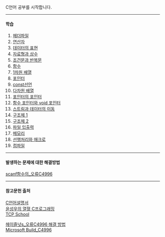 C언어 공부를 시작합니다.

---

#### 학습
1. [헤더파일](https://github.com/YouAndMeToo3323/TIL/blob/main/C/learn/%ED%97%A4%EB%8D%94%ED%8C%8C%EC%9D%BC.md)
2. [연산자](https://github.com/YouAndMeToo3323/TIL/blob/main/C/learn/%EC%97%B0%EC%82%B0%EC%9E%90.md)
3. [데이터의 표현](https://github.com/YouAndMeToo3323/TIL/blob/main/C/learn/%EB%8D%B0%EC%9D%B4%ED%84%B0%EC%9D%98_%ED%91%9C%ED%98%84.md)
4. [자료형과 상수](https://github.com/YouAndMeToo3323/TIL/blob/main/C/learn/%EC%9E%90%EB%A3%8C%ED%98%95%EA%B3%BC_%EC%83%81%EC%88%98.md)
5. [조건문과 반복문](https://github.com/YouAndMeToo3323/TIL/blob/main/C/learn/%EC%A1%B0%EA%B1%B4%EB%AC%B8%EA%B3%BC_%EB%B0%98%EB%B3%B5%EB%AC%B8.md)
6. [함수](https://github.com/YouAndMeToo3323/TIL/blob/main/C/learn/%ED%95%A8%EC%88%98.md)
7. [1차원 배열](https://github.com/YouAndMeToo3323/TIL/blob/main/C/learn/1%EC%B0%A8%EC%9B%90_%EB%B0%B0%EC%97%B4.md)
8. [포인터](https://github.com/YouAndMeToo3323/TIL/blob/main/C/learn/%ED%8F%AC%EC%9D%B8%ED%84%B0.md)
9. [const선언](https://github.com/YouAndMeToo3323/TIL/blob/main/C/learn/const%EC%84%A0%EC%96%B8.md)
10. [다차원 배열](https://github.com/YouAndMeToo3323/TIL/blob/main/C/learn/%EB%8B%A4%EC%B0%A8%EC%9B%90_%EB%B0%B0%EC%97%B4.md)
11. [포인터의 포인터](https://github.com/YouAndMeToo3323/TIL/blob/main/C/learn/%ED%8F%AC%EC%9D%B8%ED%84%B0%EC%9D%98_%ED%8F%AC%EC%9D%B8%ED%84%B0.md)
12. [함수 포인터와 void 포인터](https://github.com/YouAndMeToo3323/TIL/blob/main/C/learn/%ED%95%A8%EC%88%98_%ED%8F%AC%EC%9D%B8%ED%84%B0%EC%99%80_void_%ED%8F%AC%EC%9D%B8%ED%84%B0.md)
13. [스트림과 데이터의 이동](https://github.com/YouAndMeToo3323/TIL/blob/main/C/learn/%EC%8A%A4%ED%8A%B8%EB%A6%BC%EA%B3%BC_%EB%8D%B0%EC%9D%B4%ED%84%B0%EC%9D%98_%EC%9D%B4%EB%8F%99.md)
14. [구조체 1](https://github.com/YouAndMeToo3323/TIL/blob/main/C/learn/%EA%B5%AC%EC%A1%B0%EC%B2%B4_1.md)
15. [구조체 2](https://github.com/YouAndMeToo3323/TIL/blob/main/C/learn/%EA%B5%AC%EC%A1%B0%EC%B2%B4_2.md)
16. [파일 입출력](https://github.com/YouAndMeToo3323/TIL/blob/main/C/learn/%ED%8C%8C%EC%9D%BC_%EC%9E%85%EC%B6%9C%EB%A0%A5.md)
17. [메모리](https://github.com/YouAndMeToo3323/TIL/blob/main/C/learn/%EB%A9%94%EB%AA%A8%EB%A6%AC.md)
18. [선행처리와 매크로](https://github.com/YouAndMeToo3323/TIL/blob/main/C/learn/%EC%84%A0%ED%96%89%EC%B2%98%EB%A6%AC%EC%99%80_%EB%A7%A4%ED%81%AC%EB%A1%9C.md)
19. [컴파일](https://github.com/YouAndMeToo3323/TIL/blob/main/C/learn/%EC%BB%B4%ED%8C%8C%EC%9D%BC.md)
---
#### 발생하는 문제에 대한 해결방법
[scanf함수의_오류C4996](https://github.com/YouAndMeToo3323/TIL/blob/main/C/scanf%ED%95%A8%EC%88%98%EC%9D%98_%EC%98%A4%EB%A5%98C4996.md)





---
#### 참고문헌 출처
[C언어설명서](https://learn.microsoft.com/ko-kr/cpp/c-language/?view=msvc-170)<br/>
[윤성우의 열혈 C프로그래밍](https://www.google.co.kr/books/edition/%EC%9C%A4%EC%84%B1%EC%9A%B0%EC%9D%98_%EC%97%B4%ED%98%88_C_%ED%94%84%EB%A1%9C%EA%B7%B8%EB%9E%98%EB%B0%8D/GK8NKQEACAAJ?hl=ko)<br/>
[TCP School](https://tcpschool.com/c/c_memory_structure)

[헤이즐넛s_오류C4996 해결 방법](https://itisguide.tistory.com/8)<br/>
[Microsoft Build_C4996](https://learn.microsoft.com/ko-kr/cpp/error-messages/compiler-warnings/compiler-warning-level-3-c4996?view=msvc-170)





